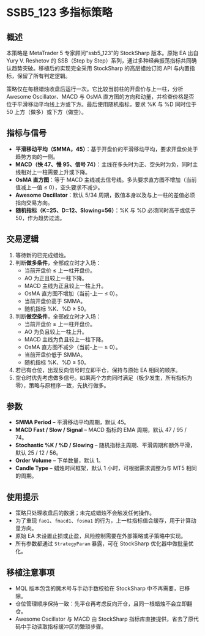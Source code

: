 # SSB5_123 多指标策略

## 概述
本策略是 MetaTrader 5 专家顾问“ssb5_123”的 StockSharp 版本。原始 EA 出自 Yury V. Reshetov 的 SSB（Step by Step）系列，通过多种经典振荡指标共同确认趋势突破。移植后的实现完全采用 StockSharp 的高层蜡烛订阅 API 与内置指标，保留了所有判定逻辑。

策略仅在每根蜡烛收盘后运行一次。它比较当前柱的开盘价与上一柱，分析 Awesome Oscillator、MACD 与 OsMA 直方图的方向和动量，并检查价格是否位于平滑移动平均线上方或下方。最后使用随机指标，要求 %K 与 %D 同时位于 50 上方（做多）或下方（做空）。

## 指标与信号
- **平滑移动平均（SMMA，45）**：基于开盘价的平滑移动平均，要求开盘价处于趋势方向的一侧。
- **MACD（快 47、慢 95、信号 74）**：主线在多头时为正、空头时为负，同时主线相对上一柱需要上升或下降。
- **OsMA 直方图**：等于 MACD 主线减去信号线。多头要求直方图不增加（当前值减上一值 ≤ 0），空头要求不减少。
- **Awesome Oscillator**：默认 5/34 周期，数值本身以及与上一柱的差值必须指向交易方向。
- **随机指标（K=25、D=12、Slowing=56）**：%K 与 %D 必须同时高于或低于 50，作为趋势过滤。

## 交易逻辑
1. 等待新的已完成蜡烛。
2. 判断**做多条件**，全部成立时才入场：
   - 当前开盘价 ≤ 上一柱开盘价。
   - AO 为正且较上一柱下降。
   - MACD 主线为正且较上一柱上升。
   - OsMA 直方图不增加（当前-上一 ≤ 0）。
   - 当前开盘价高于 SMMA。
   - 随机指标 %K、%D ≥ 50。
3. 判断**做空条件**，全部成立时才入场：
   - 当前开盘价 ≥ 上一柱开盘价。
   - AO 为负且较上一柱上升。
   - MACD 主线为负且较上一柱下降。
   - OsMA 直方图不减少（当前-上一 ≥ 0）。
   - 当前开盘价低于 SMMA。
   - 随机指标 %K、%D ≤ 50。
4. 若已有仓位，出现反向信号时立即平仓，保持与原始 EA 相同的顺序。
5. 空仓时优先考虑做多信号。如果两个方向同时满足（极少发生，所有指标为零），策略与原程序一致，先执行做多。

## 参数
- **SMMA Period** – 平滑移动平均周期，默认 45。
- **MACD Fast / Slow / Signal** – MACD 指标的 EMA 周期，默认 47 / 95 / 74。
- **Stochastic %K / %D / Slowing** – 随机指标主周期、平滑周期和额外平滑，默认 25 / 12 / 56。
- **Order Volume** – 下单数量，默认 1。
- **Candle Type** – 蜡烛时间框架，默认 1 小时，可根据需求调整为与 MT5 相同的周期。

## 使用提示
- 策略只处理收盘后的数据；未完成蜡烛不会触发任何操作。
- 为了重现 `fao1`、`fmacd1`、`fosma1` 的行为，上一柱指标值会缓存，用于计算动量方向。
- 原始 EA 未设置止损或止盈，风险控制需要在外部策略或子策略中实现。
- 所有参数都通过 `StrategyParam` 暴露，可在 StockSharp 优化器中做批量优化。

## 移植注意事项
- MQL 版本包含的魔术号与手动手数校验在 StockSharp 中不再需要，已移除。
- 仓位管理顺序保持一致：先平仓再考虑反向开仓，且同一根蜡烛不会立即翻仓。
- Awesome Oscillator 与 MACD 由 StockSharp 指标库直接提供，省去了原代码中手动读取指标缓冲区的繁琐步骤。
